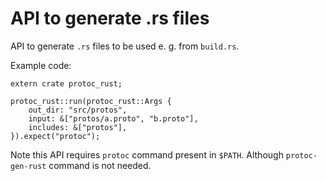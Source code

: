 # API to generate .rs files

API to generate `.rs` files to be used e. g. from `build.rs`.

Example code:

```
extern crate protoc_rust;

protoc_rust::run(protoc_rust::Args {
    out_dir: "src/protos",
    input: &["protos/a.proto", "b.proto"],
    includes: &["protos"],
}).expect("protoc");
```

Note this API requires `protoc` command present in `$PATH`.
Although `protoc-gen-rust` command is not needed.
